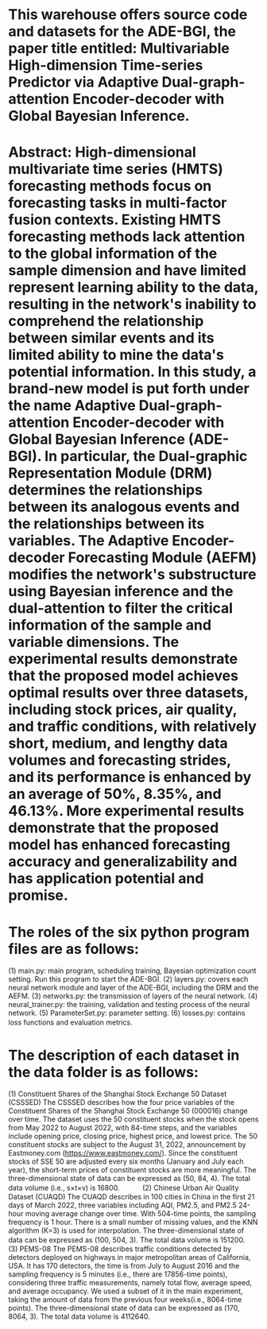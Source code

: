 # This warehouse offers source code and datasets for the ADE-BGI, the paper title entitled: Multivariable High-dimension Time-series Predictor via Adaptive Dual-graph-attention Encoder-decoder with Global Bayesian Inference.
# Abstract: High-dimensional multivariate time series (HMTS) forecasting methods focus on forecasting tasks in multi-factor fusion contexts. Existing HMTS forecasting methods lack attention to the global information of the sample dimension and have limited represent learning ability to the data, resulting in the network's inability to comprehend the relationship between similar events and its limited ability to mine the data's potential information. In this study, a brand-new model is put forth under the name Adaptive Dual-graph-attention Encoder-decoder with Global Bayesian Inference (ADE-BGI). In particular, the Dual-graphic Representation Module (DRM) determines the relationships between its analogous events and the relationships between its variables. The Adaptive Encoder-decoder Forecasting Module (AEFM) modifies the network's substructure using Bayesian inference and the dual-attention to filter the critical information of the sample and variable dimensions. The experimental results demonstrate that the proposed model achieves optimal results over three datasets, including stock prices, air quality, and traffic conditions, with relatively short, medium, and lengthy data volumes and forecasting strides, and its performance is enhanced by an average of 50%, 8.35%, and 46.13%. More experimental results demonstrate that the proposed model has enhanced forecasting accuracy and generalizability and has application potential and promise.
# The roles of the six python program files are as follows:
 (1) main.py: main program, scheduling training, Bayesian optimization count setting. Run this program to start the ADE-BGI.
 (2) layers.py: covers each neural network module and layer of the ADE-BGI, including the DRM and the AEFM.
 (3) networks.py: the transmission of layers of the neural network.
 (4) neural_trainer.py: the training, validation and testing process of the neural network.
 (5) ParameterSet.py: parameter setting.
 (6) losses.py: contains loss functions and evaluation metrics. 　
# The description of each dataset in the data folder is as follows:
 (1) Constituent Shares of the Shanghai Stock Exchange 50 Dataset (CSSSED)
The CSSSED describes how the four price variables of the Constituent Shares of the Shanghai Stock Exchange 50 (000016) change over time. The dataset uses the 50 constituent stocks when the stock opens from May 2022 to August 2022, with 84-time steps, and the variables include opening price, closing price, highest price, and lowest price. The 50 constituent stocks are subject to the August 31, 2022, announcement by Eastmoney.com (https://www.eastmoney.com/). Since the constituent stocks of SSE 50 are adjusted every six months (January and July each year), the short-term prices of constituent stocks are more meaningful. The three-dimensional state of data can be expressed as (50, 84, 4). The total data volume (i.e., s×t×v) is 16800.　　　
(2) Chinese Urban Air Quality Dataset (CUAQD)
The CUAQD describes in 100 cities in China in the first 21 days of March 2022, three variables including AQI, PM2.5, and PM2.5 24-hour moving average change over time. With 504-time points, the sampling frequency is 1 hour. There is a small number of missing values, and the KNN algorithm (K=3) is used for interpolation. The three-dimensional state of data can be expressed as (100, 504, 3). The total data volume is 151200.　　　　
(3) PEMS-08
The PEMS-08 describes traffic conditions detected by detectors deployed on highways in major metropolitan areas of California, USA. It has 170 detectors, the time is from July to August 2016 and the sampling frequency is 5 minutes (i.e., there are 17856-time points), considering three traffic measurements, namely total flow, average speed, and average occupancy. We used a subset of it in the main experiment, taking the amount of data from the previous four weeks(i.e., 8064-time points). The three-dimensional state of data can be expressed as (170, 8064, 3). The total data volume is 4112640.
